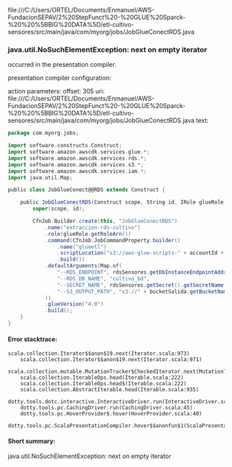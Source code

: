 file:///C:/Users/ORTEL/Documents/Enmanuel/AWS-FundacionSEPAV/2%20StepFunct%20-%20GLUE%20Sparck-%20%20%5BBIG%20DATA%5D/etl-cultivo-sensores/src/main/java/com/myorg/jobs/JobGlueConectRDS.java
### java.util.NoSuchElementException: next on empty iterator

occurred in the presentation compiler.

presentation compiler configuration:


action parameters:
offset: 305
uri: file:///C:/Users/ORTEL/Documents/Enmanuel/AWS-FundacionSEPAV/2%20StepFunct%20-%20GLUE%20Sparck-%20%20%5BBIG%20DATA%5D/etl-cultivo-sensores/src/main/java/com/myorg/jobs/JobGlueConectRDS.java
text:
```scala
package com.myorg.jobs;

import software.constructs.Construct;
import software.amazon.awscdk.services.glue.*;
import software.amazon.awscdk.services.rds.*;
import software.amazon.awscdk.services.s3.*;
import software.amazon.awscdk.services.iam.*;
import java.util.Map;

public class JobGlueConect@@RDS extends Construct {

    public JobGlueConectRDS(Construct scope, String id, IRole glueRole, DatabaseInstance rdsSensores, Bucket bucketSalida, String accountId) {
        super(scope, id);

        CfnJob.Builder.create(this, "JobGlueConectRDS")
            .name("extraccion-rds-cultivo")
            .role(glueRole.getRoleArn())
            .command(CfnJob.JobCommandProperty.builder()
                .name("glueetl")
                .scriptLocation("s3://aws-glue-scripts-" + accountId + "/scripts/extract-cultivo-rds-to-s3.scala")
                .build())
            .defaultArguments(Map.of(
                "--RDS_ENDPOINT", rdsSensores.getDbInstanceEndpointAddress(),
                "--RDS_DB_NAME", "cultivo_bd",
                "--SECRET_NAME", rdsSensores.getSecret().getSecretName(),
                "--S3_OUTPUT_PATH", "s3://" + bucketSalida.getBucketName() + "/raw-data/"
            ))
            .glueVersion("4.0")
            .build();
    }
}

```



#### Error stacktrace:

```
scala.collection.Iterator$$anon$19.next(Iterator.scala:973)
	scala.collection.Iterator$$anon$19.next(Iterator.scala:971)
	scala.collection.mutable.MutationTracker$CheckedIterator.next(MutationTracker.scala:76)
	scala.collection.IterableOps.head(Iterable.scala:222)
	scala.collection.IterableOps.head$(Iterable.scala:222)
	scala.collection.AbstractIterable.head(Iterable.scala:935)
	dotty.tools.dotc.interactive.InteractiveDriver.run(InteractiveDriver.scala:164)
	dotty.tools.pc.CachingDriver.run(CachingDriver.scala:45)
	dotty.tools.pc.HoverProvider$.hover(HoverProvider.scala:40)
	dotty.tools.pc.ScalaPresentationCompiler.hover$$anonfun$1(ScalaPresentationCompiler.scala:389)
```
#### Short summary: 

java.util.NoSuchElementException: next on empty iterator